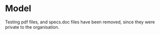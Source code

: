 # Model
Testing pdf files, and specs.doc files have been removed, since they were private to the organisation.
